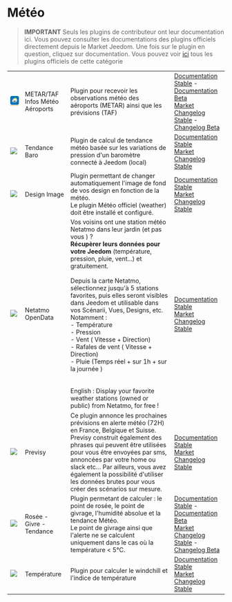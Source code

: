 
# Météo


>**IMPORTANT**
>Seuls les plugins de contributeur ont leur documentation ici. Vous pouvez consulter les documentations des plugins officiels directement depuis le Market Jeedom. Une fois sur le plugin en question, cliquez sur documentation.
>Vous pouvez voir [ici](https://market.jeedom.com/index.php?v=d&p=market&type=plugin&categorie=weather) tous les plugins officiels de cette catégorie


| | | | |
|--- | --- | --- | ---|
|<img src="Metar_infos/Metar_infos_icon.png" class="pluginLogo" width="100" />|METAR/TAF Infos Météo Aéroports|Plugin pour recevoir les observations météo des aéroports (METAR) ainsi que les prévisions (TAF)|[Documentation Stable](https://www.carle.fr/plugin-metar-taf-infos/4-documentation.html) - [Documentation Beta](https://www.carle.fr/plugin-metar-taf-infos/4-documentation.html)<br/>[Market](https://market.jeedom.com/index.php?v=d&p=market_display&id=2342)<br/>[Changelog Stable](https://www.carle.fr/plugin-metar-taf-infos/3-changelog.html) - [Changelog Beta](https://www.carle.fr/plugin-metar-taf-infos/3-changelog.html)|
|<img src="baro/baro_icon.png" class="pluginLogo" width="100" />|Tendance Baro|Plugin de calcul de tendance météo basée sur les variations de pression d'un baromètre connecté à Jeedom (local)|[Documentation Stable](https://odolc.github.io/Baro/fr_FR/)<br/>[Market](https://market.jeedom.com/index.php?v=d&p=market_display&id=2405)<br/>[Changelog Stable](https://odolc.github.io/Baro/fr_FR/changelog)|
|<img src="designImgSwitch/designImgSwitch_icon.png" class="pluginLogo" width="100" />|Design Image|Plugin permettant de changer automatiquement l'image de fond de vos design en fonction de la météo.<br/>Le plugin Météo officiel (weather) doit être installé et configuré.|[Documentation Stable](https://mips2648.github.io/jeedom-plugins-docs/designImgSwitch/fr_FR/)<br/>[Market](https://market.jeedom.com/index.php?v=d&p=market_display&id=3819)<br/>[Changelog Stable](https://mips2648.github.io/jeedom-plugins-docs/designImgSwitch/fr_FR/changelog)|
|<img src="netatmoPublicData/netatmoPublicData_icon.png" class="pluginLogo" width="100" />|Netatmo OpenData|Vos voisins ont une station météo Netatmo dans leur jardin (et pas vous ) ? <br><strong>Récupèrer leurs données pour votre Jeedom</strong> (température, pression, pluie, vent...) et gratuitement. <br><br>Depuis la carte Netatmo, sélectionnez jusqu'à 5 stations favorites, puis elles seront visibles dans Jeedom et utilisable dans vos Scénarii, Vues, Designs, etc.  Notamment :<br>- Température<br>- Pression<br>- Vent ( Vitesse + Direction)<br>- Rafales de vent ( Vitesse + Direction)<br>- Pluie (Temps réel + sur 1h + sur la journée )<br><br><br>English : Display your favorite weather stations (owned or public) from Netatmo, for free !|[Documentation Stable](https://jim005.github.io/jeedom-netatmoPublicData/fr_FR/)<br/>[Market](https://market.jeedom.com/index.php?v=d&p=market_display&id=4008)<br/>[Changelog Stable](https://jim005.github.io/jeedom-netatmoPublicData/fr_FR/changelog)|
|<img src="previsy/previsy_icon.png" class="pluginLogo" width="100" />|Previsy|Ce plugin annonce les prochaines prévisions en alerte météo (72H) en France, Belgique et Suisse. Previsy construit également des phrases qui peuvent être utilisées pour vous être envoyées par sms, annoncées par votre home ou slack etc… Par ailleurs, vous avez également la possibilité d'utiliser les données brutes pour vous créer des scénarios sur mesure.|[Documentation Stable](https://ynats.github.io/jeedom-plugin-previsy/fr_FR/)<br/>[Market](https://market.jeedom.com/index.php?v=d&p=market_display&id=4016)<br/>[Changelog Stable](https://ynats.github.io/jeedom-plugin-previsy/fr_FR/changelog)|
|<img src="rosee/rosee_icon.png" class="pluginLogo" width="100" />|Rosée - Givre - Tendance|Plugin permetant de calculer : le point de rosée, le point de givrage, l'humidité absolue et la tendance Météo. <BR/>Le point de givrage ainsi que l'alerte ne se calculent uniquement dans le cas où la température < 5°C. <BR />|[Documentation Stable](https://jealg.github.io/documentation/plugin-rosee/fr_FR/) - [Documentation Beta](https://jealg.github.io/documentation/plugin-rosee/fr_FR/)<br/>[Market](https://market.jeedom.com/index.php?v=d&p=market_display&id=1653)<br/>[Changelog Stable](https://jealg.github.io/documentation/plugin-rosee/fr_FR/changelog) - [Changelog Beta](https://jealg.github.io/documentation/plugin-rosee/fr_FR/changelog)|
|<img src="temperature/temperature_icon.png" class="pluginLogo" width="100" />|Température|Plugin pour calculer le windchill et l'indice de température|[Documentation Stable](https://odolc.github.io/Temperature/fr_FR/)<br/>[Market](https://market.jeedom.com/index.php?v=d&p=market_display&id=2778)<br/>[Changelog Stable](https://odolc.github.io/Temperature/fr_FR/changelog)|
